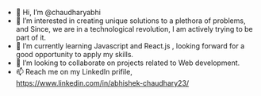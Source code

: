 - 👋 Hi, I’m @chaudharyabhi
- 👀 I’m interested in creating unique solutions to a plethora of problems, and Since, we are in a technological revolution, I am actively trying to be part of it.
- 🌱 I’m currently learning Javascript and React.js , looking forward for a good opportunity to apply my skills.
- 💞️ I’m looking to collaborate on projects related to Web development.
- 📫 Reach me on my LinkedIn prifile, https://www.linkedin.com/in/abhishek-chaudhary23/

<!---
chaudharyabhi/chaudharyabhi is a ✨ special ✨ repository because its `README.md` (this file) appears on your GitHub profile.
You can click the Preview link to take a look at your changes.
--->
